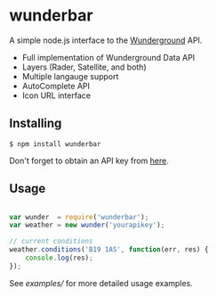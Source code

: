# wunderbar
A simple node.js interface to the [Wunderground](http://www.wunderground.com/weather/api/d/docs) API.

* Full implementation of Wunderground Data API
* Layers (Rader, Satellite, and both)
* Multiple langauge support
* AutoComplete API
* Icon URL interface

## Installing
```
$ npm install wunderbar
```
Don't forget to obtain an API key from [here](http://www.wunderground.com/weather/api).

## Usage
```js

var wunder  = require('wunderbar');
var weather = new wunder('yourapikey');

// current conditions
weather.conditions('B19 1AS', function(err, res) {
    console.log(res);
});

```

See *examples/* for more detailed usage examples.
